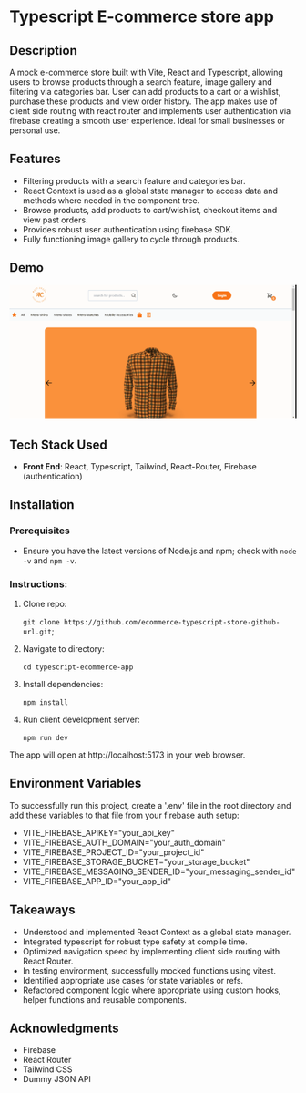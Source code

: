 # Typescript E-commerce store app

## Description

A mock e-commerce store built with Vite, React and Typescript, allowing users to browse products through a search feature, image gallery and filtering via categories bar. User can add products to a cart or a wishlist, purchase these products and view order history. The app makes use of client side routing with react router and implements user authentication via firebase creating a smooth user experience. Ideal for small businesses or personal use.

## Features

- Filtering products with a search feature and categories bar.
- React Context is used as a global state manager to access data and methods where needed in the component tree.
- Browse products, add products to cart/wishlist, checkout items and view past orders.
- Provides robust user authentication using firebase SDK.
- Fully functioning image gallery to cycle through products.

## Demo
![E-commerce store App Demo](README-demo/ecommerceProjectDemo.gif)

## Tech Stack Used

- **Front End**: React, Typescript, Tailwind, React-Router, Firebase (authentication)


## Installation

### Prerequisites

- Ensure you have the latest versions of Node.js and npm; check with `node -v` and `npm -v`.

### Instructions:

1. Clone repo:

      `git clone https://github.com/ecommerce-typescript-store-github-url.git`;

2. Navigate to directory:

      `cd typescript-ecommerce-app`

3. Install dependencies:

      `npm install`

4. Run client development server:

      `npm run dev`


The app will open at http://localhost:5173 in your web browser.

## Environment Variables

To successfully run this project, create a '.env' file in the root directory and add these variables to that file from your firebase auth setup:

- VITE_FIREBASE_APIKEY="your_api_key"
- VITE_FIREBASE_AUTH_DOMAIN="your_auth_domain"
- VITE_FIREBASE_PROJECT_ID="your_project_id"
- VITE_FIREBASE_STORAGE_BUCKET="your_storage_bucket"
- VITE_FIREBASE_MESSAGING_SENDER_ID="your_messaging_sender_id"
- VITE_FIREBASE_APP_ID="your_app_id"

## Takeaways

- Understood and implemented React Context as a global state manager.
- Integrated typescript for robust type safety at compile time.
- Optimized navigation speed by implementing client side routing with React Router.
- In testing environment, successfully mocked functions using vitest.
- Identified appropriate use cases for state variables or refs.
- Refactored component logic where appropriate using custom hooks, helper functions and reusable components.

## Acknowledgments

- Firebase
- React Router
- Tailwind CSS
- Dummy JSON API
